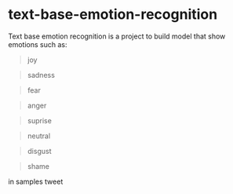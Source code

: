 # text-base-emotion-recognition
Text base emotion recognition is a project to build model that show emotions such as:
> joy

> sadness

> fear

> anger

> suprise

> neutral

> disgust

> shame

in samples tweet
